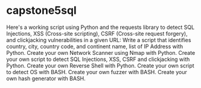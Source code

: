 # capstone5sql
Here's a working script using Python and the requests library to detect SQL Injections, XSS (Cross-site scripting), CSRF (Cross-site request forgery), and clickjacking vulnerabilities in a given URL:
Write a script that identifies country, city, country code, and continent name, list of IP Address with Python.
Create your own Network Scanner using Nmap with Python.
Create your own script to detect SQL Injections, XSS, CSRF and clickjacking with Python.
Create your own Reverse Shell with Python.
Create your own script to detect OS with BASH.
Create your own fuzzer with BASH.
Create your own hash generator with BASH.
